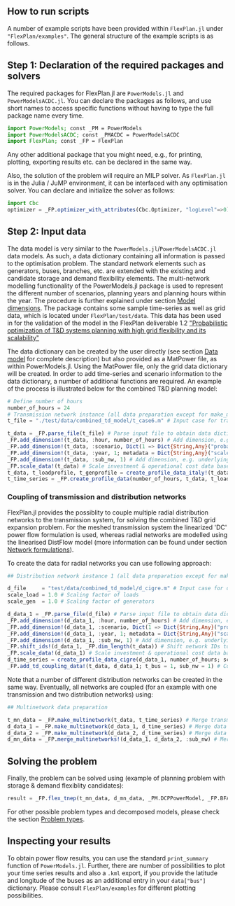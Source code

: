## How to run scripts

A number of example scripts have been provided within ```FlexPlan.jl``` under ```"FlexPlan/examples"```. The general structure of the example scripts is as follows.

## Step 1: Declaration of the required packages and solvers

The required packages for FlexPlan.jl are ```PowerModels.jl``` and ```PowerModelsACDC.jl```. You can declare the packages as follows, and use short names to access specific functions without having to type the full package name every time.

``` julia
import PowerModels; const _PM = PowerModels
import PowerModelsACDC; const _PMACDC = PowerModelsACDC
import FlexPlan; const _FP = FlexPlan
```
Any other additional package that you might need, e.g., for printing, plotting, exporting results etc. can be declared in the same way.

Also, the solution of the problem will require an MILP solver. As ```FlexPlan.jl``` is in the Julia / JuMP environment, it can be interfaced with any optimisation solver. You can declare and initialize the solver as follows:

``` julia
import Cbc
optimizer = _FP.optimizer_with_attributes(Cbc.Optimizer, "logLevel"=>0)
```

## Step 2: Input data
The data model is very similar to the ```PowerModels.jl```/```PowerModelsACDC.jl``` data models. As such, a data dictionary containing all information is passed to the optimisation problem. The standard network elements such as generators, buses, branches, etc. are extended with the existing and candidate storage and demand flexibility elements. The multi-network modelling functionality of the PowerModels.jl package is used to represent the different number of scenarios, planning years and planning hours within the year. The procedure is further explained under section [Model dimensions](@ref). The package contains some sample time-series as well as grid data, which is located under `FlexPlan/test/data`. This data has been used in for the validation of the model in the FlexPlan deliverable 1.2 ["Probabilistic optimization of T&D systems planning with high grid flexibility and its scalability"](https://flexplan-project.eu/wp-content/uploads/2021/03/D1.2_20210325_V1.0.pdf)

The data dictionary can be created by the user directly (see section [Data model](@ref) for complete description) but also provided as a MatPower file, as within PowerModels.jl. Using the MatPower file, only the grid data dictionary will be created. In order to add time-series and scenario information to the data dictionary, a number of additional functions are required. An example of the process is illustrated below for the combined T&D planning model:

```julia
# Define number of hours
number_of_hours = 24
# Transmission network instance (all data preparation except for make_multinetwork() call)
t_file = "./test/data/combined_td_model/t_case6.m" # Input case for transmission network

t_data = _FP.parse_file(t_file) # Parse input file to obtain data dictionary
_FP.add_dimension!(t_data, :hour, number_of_hours) # Add dimension, e.g. hours
_FP.add_dimension!(t_data, :scenario, Dict(1 => Dict{String,Any}("probability"=>1)), metadata = Dict{String,Any}("mc"=>true)) # Add dimension, e.g. scenarios
_FP.add_dimension!(t_data, :year, 1; metadata = Dict{String,Any}("scale_factor"=>1)) # Add_dimension, e.g. years
_FP.add_dimension!(t_data, :sub_nw, 1) # Add dimension, e.g. underlying networks
_FP.scale_data!(t_data) # Scale investment & operational cost data based on planning years & hours
t_data, t_loadprofile, t_genprofile = create_profile_data_italy!(t_data) # Load time series data based demand and RES profiles of the six market zones in Italy from the data folder
t_time_series = _FP.create_profile_data(number_of_hours, t_data, t_loadprofile, t_genprofile) # Create time series data to be passed to the data dictionay
```

### Coupling of transmission and distribution networks

FlexPlan.jl provides the possiblity to couple multiple radial distribution networks to the transmission system, for solving the combined T&D grid expansion problem. For the meshed transmission system the linearized 'DC' power flow formulation is used, whereas radial networks are modelled using the linearised DistFlow model (more information can be found under section [Network formulations](@ref)).

To create the data for radial networks you can use following approach:

```julia
## Distribution network instance 1 (all data preparation except for make_multinetwork() call)

d_file     = "test/data/combined_td_model/d_cigre.m" # Input case for distribution networks
scale_load = 1.0 # Scaling factor of loads
scale_gen  = 1.0 # Scaling factor of generators

d_data_1 = _FP.parse_file(d_file) # Parse input file to obtain data dictionary
_FP.add_dimension!(d_data_1, :hour, number_of_hours) # Add dimension, e.g. hours
_FP.add_dimension!(d_data_1, :scenario, Dict(1 => Dict{String,Any}("probability"=>1))) # Add dimension, e.g. scenarios
_FP.add_dimension!(d_data_1, :year, 1; metadata = Dict{String,Any}("scale_factor"=>1)) # Add dimension, e.g. years
_FP.add_dimension!(d_data_1, :sub_nw, 1) # Add dimension, e.g. underlying networks
_FP.shift_ids!(d_data_1, _FP.dim_length(t_data)) # Shift network IDs to avoid overwriting those of transmission network
_FP.scale_data!(d_data_1) # Scale investment & operational cost data based on planning years & hours
d_time_series = create_profile_data_cigre(d_data_1, number_of_hours; scale_load, scale_gen) # Load time series data based demand and RES profiles of the six market zones in Italy from the data folder
_FP.add_td_coupling_data!(t_data, d_data_1; t_bus = 1, sub_nw = 1) # Connect the first distribution network to bus 1 of transmission network.
```
Note that a number of different distribution networks can be created in the same way. Eventually, all networks are coupled (for an example with one transmission and two distribution networks) using:

```julia
## Multinetwork data preparation

t_mn_data = _FP.make_multinetwork(t_data, t_time_series) # Merge transmission data & time series data
d_data_1 = _FP.make_multinetwork(d_data_1, d_time_series) # Merge data & time series data for distribution network 1
d_data_2 = _FP.make_multinetwork(d_data_2, d_time_series) # Merge data & time series data for distribution network 2
d_mn_data = _FP.merge_multinetworks!(d_data_1, d_data_2, :sub_nw) # Merge the two distribution networks in a single data dictionary
```

## Solving the problem

Finally, the problem can be solved using (example of planning problem with storage & demand flexiblity candidates):

```julia
result = _FP.flex_tnep(t_mn_data, d_mn_data, _PM.DCPPowerModel, _FP.BFARadPowerModel, optimizer; setting=s)
```

For other possible problem types and decomposed models, please check the section [Problem types](@ref).

## Inspecting your results

To obtain power flow results, you can use the standard `print_summary` function of ```PowerModels.jl```.
Further, there are number of possibilities to plot your time series results and also a ```.kml``` export, if you provide the latitude and longitude of the buses as an additional entry in your ```data["bus"]``` dictionary. Please consult ```FlexPlan/examples``` for different plotting possibilities.